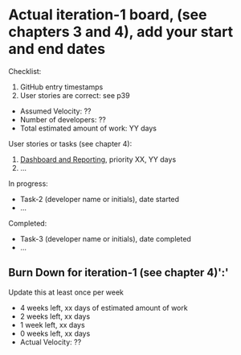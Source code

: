 # Actual iteration-1 board, (see chapters 3 and 4), add your start and end dates

Checklist:

1. GitHub entry timestamps
2. User stories are correct: see p39

* Assumed Velocity: ??
* Number of developers: ??
* Total estimated amount of work: YY days

User stories or tasks (see chapter 4):

1. [Dashboard and Reporting](./user_stories/user_story_dashboard_and_reporting.md), priority XX, YY days
2. ...

In progress:

* Task-2 (developer name or initials), date started
* ...

Completed:

* Task-3 (developer name or initials), date completed
* ...

## Burn Down for iteration-1 (see chapter 4)':'

Update this at least once per week

* 4 weeks left, xx days of estimated amount of work
* 2 weeks left, xx days
* 1 week left, xx days
* 0 weeks left, xx days
* Actual Velocity: ??
